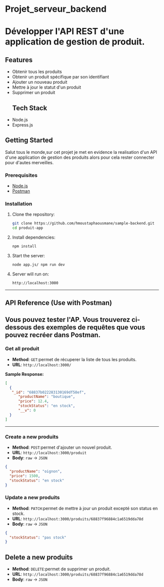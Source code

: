 # Projet_serveur_backend
# Développer l'API REST d'une application de gestion de produit.
## Features
- Obtenir tous les produits
- Obtenir un produit spécifique par son identifiant
- Ajouter un nouveau produit
- Mettre à jour le statut d'un produit
- Supprimer un produit
  ## Tech Stack
- Node.js
- Express.js
## Getting Started
Salut tous le monde,sur cet projet je met en evidence la realisation d'un API d'une application de gestion des produits alors pour cela rester connecter pour d'autes merveilles.
### Prerequisites

- [Node.js](https://nodejs.org/)
- [Postman](https://www.postman.com/)
### Installation

1. Clone the repository:

    ```bash
    git clone https://github.com/hmoustaphaousmane/sample-backend.git
    cd produit-app
    ````

2. Install dependencies:

    ```bash
    npm install
    ```

3. Start the server:

    ```bash
    node app.js/ npm run dev
    ```

4. Server will run on:

    ```bash
    http://localhost:3000
    ```

---

## API Reference (Use with Postman)

Vous pouvez tester l'AP. Vous trouverez ci-dessous des exemples de requêtes que vous pouvez recréer dans Postman.
---

### Get all produit

- **Method**: `GET`:permet de récuperer la liste de tous les produits.
- **URL**: `http://localhost:3000/`

**Sample Response:**

```json
[
  {
   "_id": "68837b022283130169df58ef",
      "productName": "boutique",
      "price": 12.4,
      "stockStatus": "en stock",
      "__v": 0
  }
]
```

---

### Create a new produits

- **Method**: `POST`:permet d'ajouter un nouvel produit.
- **URL**: `http://localhost:3000/produit`
- **Body**: `raw` → `JSON`

```json
{
  "productName": "oignon",
  "price": 1500,
  "stockStatus": "en stock"
}
```
### Update a new produits

- **Method**: `PATCH`:permet de mettre à jour un produit excepté son status en stock.
- **URL**: `http://localhost:3000/produits/68837f96884c1a6519dda78d`
- **Body**: `raw` → `JSON`

```json
{
  "stockStatus": "pas stock"
}
```

## Delete a new produits

- **Method**: `DELETE`:permet de supprimer un produit.
- **URL**: `http://localhost:3000/produits/68837f96884c1a6519dda78d`
- **Body**: `raw` → `JSON`

